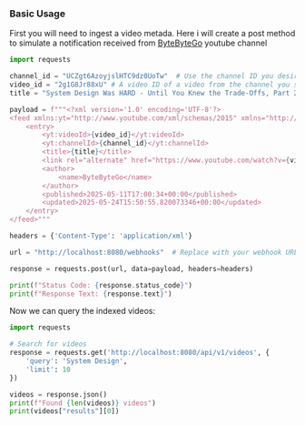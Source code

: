 ### Basic Usage

First you will need to ingest a video metada. Here i will create a post method to simulate a notification received from [ByteByteGo](https://www.youtube.com/@ByteByteGo) youtube channel

```python
import requests

channel_id = "UCZgt6AzoyjslHTC9dz0UoTw"  # Use the channel ID you desire to ingest content
video_id = "2g1G8Jr88xU" # A video ID of a video from the channel you select
title = "System Design Was HARD - Until You Knew the Trade-Offs, Part 2" # The video title

payload = f"""<?xml version='1.0' encoding='UTF-8'?>
<feed xmlns:yt="http://www.youtube.com/xml/schemas/2015" xmlns="http://www.w3.org/2005/Atom">
    <entry>
        <yt:videoId>{video_id}</yt:videoId>
        <yt:channelId>{channel_id}</yt:channelId>
        <title>{title}</title>
        <link rel="alternate" href="https://www.youtube.com/watch?v={video_id}"/>
        <author>
            <name>ByteByteGo</name>
        </author>
        <published>2025-05-11T17:00:34+00:00</published>
        <updated>2025-05-24T15:50:55.820073346+00:00</updated>
    </entry>
</feed>"""

headers = {'Content-Type': 'application/xml'}

url = "http://localhost:8080/webhooks"  # Replace with your webhook URL, if you use NGrok it will be like: "https://<random stuff>.ngrok-free.app/webhooks"

response = requests.post(url, data=payload, headers=headers)

print(f"Status Code: {response.status_code}")
print(f"Response Text: {response.text}")
```

Now we can query the indexed videos:

```python
import requests

# Search for videos
response = requests.get('http://localhost:8080/api/v1/videos', {
    'query': 'System Design',
    'limit': 10
})

videos = response.json()
print(f"Found {len(videos)} videos")
print(videos["results"][0])
```